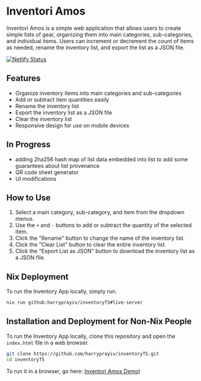 # Inventori Amos

Inventori Amos is a simple web application that allows users to create simple lists of gear, organizing them into main categories, sub-categories, and individual items. Users can increment or decrement the count of items as needed, rename the inventory list, and export the list as a JSON file.

[![Netlify Status](https://api.netlify.com/api/v1/badges/77991343-af4e-4913-be94-f1789ca2981d/deploy-status)](https://app.netlify.com/sites/glittery-puffpuff-043120/deploys)

## Features

- Organize inventory items into main categories and sub-categories
- Add or subtract item quantities easily
- Rename the inventory list
- Export the inventory list as a JSON file
- Clear the inventory list
- Responsive design for use on mobile devices

## In Progress

- adding 2ha256 hash map of list data embedded into list to add some guarantees about list provenance
- QR code sheet generator
- UI modifications


## How to Use

1. Select a main category, sub-category, and item from the dropdown menus.
2. Use the `+` and `-` buttons to add or subtract the quantity of the selected item.
3. Click the "Rename" button to change the name of the inventory list.
4. Click the "Clear List" button to clear the entire inventory list.
5. Click the "Export List as JSON" button to download the inventory list as a JSON file.


## Nix Deployment

To run the Inventory App locally, simply run.

```bash
nix run github:harryprayiv/inventoryTS#live-server

```

## Installation and Deployment for Non-Nix People

To run the Inventory App locally, clone this repository and open the `index.html` file in a web browser.

```bash
git clone https://github.com/harryprayiv/inventoryTS.git
cd inventoryTS

```



To run it in a browser, go here:
[Inventori Amos Demo](https://glittery-puffpuff-043120.netlify.app/))

